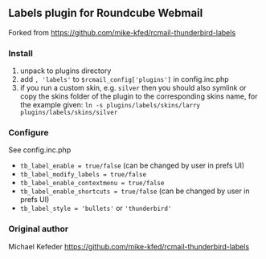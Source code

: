 ## Labels plugin for Roundcube Webmail

Forked from https://github.com/mike-kfed/rcmail-thunderbird-labels

### Install
1. unpack to plugins directory
2. add `, 'labels'` to `$rcmail_config['plugins']` in config.inc.php
3. if you run a custom skin, e.g. `silver` then you should also symlink or copy the skins folder
   of the plugin to the corresponding skins name, for the example given:
   `ln -s plugins/labels/skins/larry plugins/labels/skins/silver`

### Configure

See config.inc.php

- `tb_label_enable = true/false` (can be changed by user in prefs UI)
- `tb_label_modify_labels = true/false`
- `tb_label_enable_contextmenu = true/false`
- `tb_label_enable_shortcuts = true/false` (can be changed by user in prefs UI)
- `tb_label_style = 'bullets'` or `'thunderbird'`

### Original author
Michael Kefeder
https://github.com/mike-kfed/rcmail-thunderbird-labels
